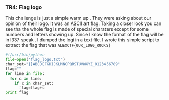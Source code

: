 ### TR4: Flag logo 
This challenge is just a simple warm up . They were asking about our opinion of their logo. It was an ASCII art flag. Taking a closer look you can see tha the whole flag is made of special charaters except for some numbers and letters showing up. Since I know the format of the flag will be in l337 speak . I dumped the logi in a text file. I wrote this simple script to extract the flag that was ```ALEXCTF{0UR_L0G0_R0CKS}```

```python
#!/usr/bin/python
file=open('flag_logo.txt')
char_set="{}ABCDEFGHIJKLMNOPQRSTUVWXYZ_0123456789"
flag=""
for line in file:
  for c in line:
    if c in char_set:
      flag=flag+c
print flag
```